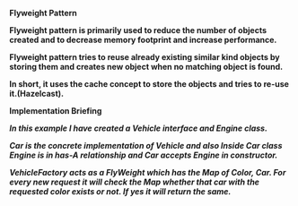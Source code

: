 **Flyweight Pattern**

**Flyweight pattern is primarily used to reduce the number of objects created and to decrease memory footprint and increase performance.**

**Flyweight pattern tries to reuse already existing similar kind objects by storing them and creates new object when no matching object is found.**

**In short, it uses the cache concept to store the objects and tries to re-use it.(Hazelcast).**

**Implementation Briefing**

**_In this example I have created a Vehicle interface and Engine class._**

_**Car is the concrete implementation of Vehicle and also Inside Car class Engine is in has-A relationship and Car accepts Engine in constructor.**_

**_VehicleFactory acts as a FlyWeight which has the Map of Color, Car. For every new request it will check the Map whether that car with the requested color exists or not. If yes it will return the same._**